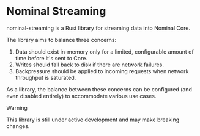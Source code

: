 # Nominal Streaming

nominal-streaming is a Rust library for streaming data into Nominal Core.

The library aims to balance three concerns:
1. Data should exist in-memory only for a limited, configurable amount of time before it's sent to Core.
1. Writes should fall back to disk if there are network failures.
1. Backpressure should be applied to incoming requests when network throughput is saturated.

As a library, the balance between these concerns can be configured (and even disabled entirely) to accommodate various use cases.

> [!WARNING]  
> This library is still under active development and may make breaking changes.
